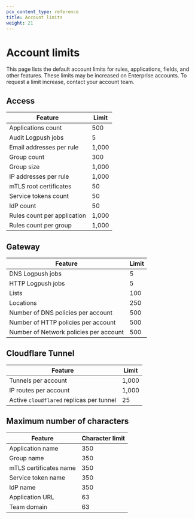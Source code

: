 ```yaml
---
pcx_content_type: reference
title: Account limits
weight: 21
---
```


# Account limits

This page lists the default account limits for rules, applications, fields, and other features. These limits may be increased on Enterprise accounts. To request a limit increase, contact your account team.

## Access

| Feature                                | Limit |
| -------------------------------------- | ----- |
| Applications count                     | 500   |
| Audit Logpush jobs                     | 5     |
| Email addresses per rule               | 1,000  |
| Group count                            | 300   |
| Group size                             | 1,000  |
| IP addresses per rule                  | 1,000  |
| mTLS root certificates                 | 50    |
| Service tokens count                   | 50    |
| IdP count                              | 50    |
| Rules count per application            | 1,000  |
| Rules count per group                  | 1,000  |

## Gateway

| Feature                                | Limit |
| -------------------------------------- | ----- |
| DNS Logpush jobs                       | 5     |
| HTTP Logpush jobs                      | 5     |
| Lists                                  | 100   |
| Locations                              | 250   |
| Number of DNS policies per account     | 500   |
| Number of HTTP policies per account    | 500   |
| Number of Network policies per account | 500   |

## Cloudflare Tunnel

| Feature                                  | Limit |
| ---------------------------------------- | ----- |
| Tunnels per account                      | 1,000 |
| IP routes per account                    | 1,000 |
| Active `cloudflared` replicas per tunnel | 25    |

## Maximum number of characters

| Feature                | Character limit|
| -----------------------| ----- |
| Application name       | 350   |
| Group name             | 350   |
| mTLS certificates name | 350   |
| Service token name     | 350   |
| IdP name               | 350   |
| Application URL        | 63    |
| Team domain            | 63    |